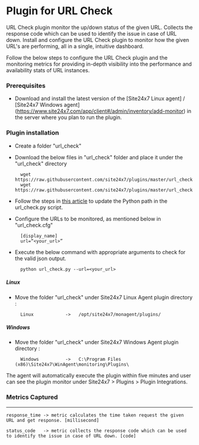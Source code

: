 Plugin for URL Check
==============================================

URL Check plugin monitor the up/down status of the given URL. Collects the response code which can be used to identify the issue in case of URL down. Install and configure the URL Check plugin to monitor how the given URL's are performing, all in a single, intuitive dashboard.

Follow the below steps to configure the URL Check plugin and the monitoring metrics for providing in-depth visibility into the performance and availability stats of URL instances.

### Prerequisites

- Download and install the latest version of the [Site24x7 Linux agent] / [Site24x7 Windows agent] (https://www.site24x7.com/app/client#/admin/inventory/add-monitor) in the server where you plan to run the plugin. 


### Plugin installation

- Create a folder "url_check"

- Download the below files in "url_check" folder and place it under the "url_check" directory

		wget https://raw.githubusercontent.com/site24x7/plugins/master/url_check/url_check.py
		wget https://raw.githubusercontent.com/site24x7/plugins/master/url_check/url_check.cfg

- Follow the steps in [this article](https://support.site24x7.com/portal/en/kb/articles/updating-python-path-in-a-plugin-script-for-linux-servers) to update the Python path in the url_check.py script.
		
- Configure the URLs to be monitored, as mentioned below in "url_check.cfg"

		[display_name]
		url=“<your_url>”
		
- Execute the below command with appropriate arguments to check for the valid json output.  

		python url_check.py --url=<your_url>

##### Linux 

- Move the folder "url_check" under Site24x7 Linux Agent plugin directory : 

		Linux            ->   /opt/site24x7/monagent/plugins/

##### Windows 

- Move the folder "url_check" under Site24x7 Windows Agent plugin directory : 

		Windows          ->   C:\Program Files (x86)\Site24x7\WinAgent\monitoring\Plugins\

The agent will automatically execute the plugin within five minutes and user can see the plugin monitor under Site24x7 > Plugins > Plugin Integrations.

### Metrics Captured
---
	response_time -> metric calculates the time taken request the given URL and get response. [millisecond]

	status_code   -> metric collects the response code which can be used to identify the issue in case of URL down. [code]

